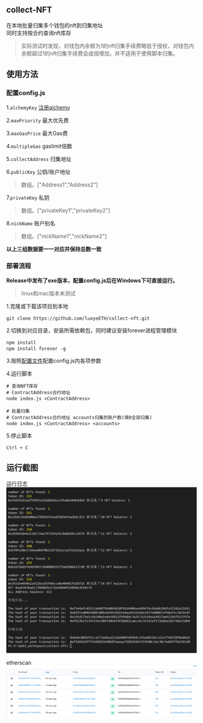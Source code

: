 ## collect-NFT  
在本地批量归集多个钱包的nft到归集地址  
同时支持按合约查询nft库存  

> 实际测试时发现，对钱包内余额为1的nft归集手续费略低于授权，对钱包内余额超过1的nft归集手续费会成倍增加，并不适用于使用脚本归集。


## 使用方法  

### 配置config.js  
1.`alchemyKey` [注册alchemy](https://alchemy.com/?r=TUwNjExMDY3MzM2M)  

2.`maxPriority` 最大优先费  

3.`maxGasPrice` 最大Gas费  

4.`multipleGas` gaslimit倍数  

5.`collectAddress` 归集地址  

6.`publicKey` 公钥/账户地址
> 数组。["Address1","Address2"]  

7.`privateKey` 私钥  
> 数组。["privateKey1","privateKey2"]  

8.`nickName` 账户别名
> 数组。["nickName1","nickName2"]  

**以上三组数据要一一对应并保持总数一致**  

### 部署流程  
**Release中发布了exe版本，配置config.js后在Windows下可直接运行。**  
> linux和mac版本未测试  

1.克隆或下载该项目到本地  
```
git clone https://github.com/luoyeETH/collect-nft.git
```
2.切换到对应目录，安装所需依赖包，同时建议安装forever进程管理模块  
```
npm install
npm install forever -g
```
3.按照[配置文件](#配置configjs)配置config.js内各项参数  

4.运行脚本  
```
# 查询NFT库存  
# ContractAddress合约地址
node index.js <ContractAddress>  

# 批量归集  
# ContractAddress合约地址 accounts归集的账户数(填0全部归集)
node index.js <ContractAddress> <accounts>
```

5.停止脚本
```
Ctrl + C
```

## 运行截图  

运行日志  
![screenshot](screenshot/log.jpg)  

etherscan  
![screenshot](screenshot/etherscan.png)  